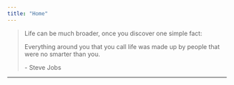 ```yaml
---
title: "Home"
---
```


> Life can be much broader, once you discover one simple fact:
>
> Everything around you that you call life was made up by people that were no
> smarter than you.
>
> \- Steve Jobs

---
